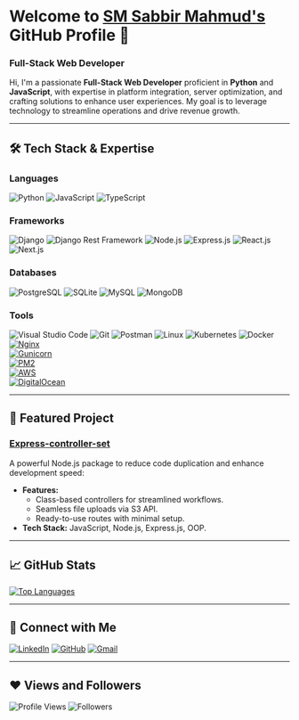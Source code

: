 # Welcome to [SM Sabbir Mahmud's](https://sabbirmahmud.com/) GitHub Profile 👋

### Full-Stack Web Developer  
Hi, I'm a passionate **Full-Stack Web Developer** proficient in **Python** and **JavaScript**, with expertise in platform integration, server optimization, and crafting solutions to enhance user experiences. My goal is to leverage technology to streamline operations and drive revenue growth.

---

## 🛠 Tech Stack & Expertise

### Languages  
![Python](https://img.shields.io/badge/Python-FFD43B?style=for-the-badge&logo=python&logoColor=blue) ![JavaScript](https://img.shields.io/badge/JavaScript-F7DF1E?style=for-the-badge&logo=javascript&logoColor=black) ![TypeScript](https://img.shields.io/badge/TypeScript-007ACC?style=for-the-badge&logo=typescript&logoColor=white)  

### Frameworks  
![Django](https://img.shields.io/badge/Django-092E20?style=for-the-badge&logo=django&logoColor=green) ![Django Rest Framework](https://img.shields.io/badge/Django%20Rest%20Framework-ff1709?style=for-the-badge&logo=django&logoColor=white) ![Node.js](https://img.shields.io/badge/Node.js-339933?style=for-the-badge&logo=nodedotjs&logoColor=white) ![Express.js](https://img.shields.io/badge/Express.js-000000?style=for-the-badge&logo=express&logoColor=white) ![React.js](https://img.shields.io/badge/React-20232A?style=for-the-badge&logo=react&logoColor=61DAFB) ![Next.js](https://img.shields.io/badge/Next.js-000000?style=for-the-badge&logo=nextdotjs&logoColor=white)  

### Databases  
![PostgreSQL](https://img.shields.io/badge/PostgreSQL-316192?style=for-the-badge&logo=postgresql&logoColor=white) ![SQLite](https://img.shields.io/badge/SQLite-07405E?style=for-the-badge&logo=sqlite&logoColor=white) ![MySQL](https://img.shields.io/badge/MySQL-4479A1?style=for-the-badge&logo=mysql&logoColor=white) ![MongoDB](https://img.shields.io/badge/MongoDB-4EA94B?style=for-the-badge&logo=mongodb&logoColor=white)  

### Tools  
![Visual Studio Code](https://img.shields.io/badge/VS%20Code-0078D4?style=for-the-badge&logo=visual%20studio%20code&logoColor=white) ![Git](https://img.shields.io/badge/Git-F05032?style=for-the-badge&logo=git&logoColor=white) ![Postman](https://img.shields.io/badge/Postman-FF6C37?style=for-the-badge&logo=postman&logoColor=white) ![Linux](https://img.shields.io/badge/Linux-ffef00?style=for-the-badge&logo=linux&logoColor=black) ![Kubernetes](https://img.shields.io/badge/Kubernetes-326ce5?style=for-the-badge&logo=kubernetes&logoColor=white) ![Docker](https://img.shields.io/badge/Docker-2CA5E0?style=for-the-badge&logo=docker&logoColor=white)  [![Nginx](https://img.shields.io/badge/Nginx-009639?style=for-the-badge&logo=nginx&logoColor=white)](https://www.nginx.com/)  
[![Gunicorn](https://img.shields.io/badge/Gunicorn-499848?style=for-the-badge&logo=gunicorn&logoColor=white)](https://gunicorn.org/)  
[![PM2](https://img.shields.io/badge/PM2-2B037A?style=for-the-badge&logo=pm2&logoColor=white)](https://pm2.keymetrics.io/)  
[![AWS](https://img.shields.io/badge/AWS-232F3E?style=for-the-badge&logo=amazon-aws&logoColor=white)](https://aws.amazon.com/)  
[![DigitalOcean](https://img.shields.io/badge/DigitalOcean-0079FF?style=for-the-badge&logo=digitalocean&logoColor=white)](https://www.digitalocean.com/)


---

## 🌟 Featured Project

### [Express-controller-set](https://www.npmjs.com/package/express-controller-sets)  
A powerful Node.js package to reduce code duplication and enhance development speed:  

- **Features:**  
  - Class-based controllers for streamlined workflows.  
  - Seamless file uploads via S3 API.  
  - Ready-to-use routes with minimal setup.  
- **Tech Stack:** JavaScript, Node.js, Express.js, OOP.  

---

## 📈 GitHub Stats    
<a href="https://github.com/sabbir-mahmud/github-readme-stats"><img alt="Top Languages" src="https://github-readme-stats.vercel.app/api/top-langs/?username=sabbir-mahmud&langs_count=8&count_private=true&layout=compact&theme=react&hide_border=true&bg_color=0D1117" /></a>  

---

## 💬 Connect with Me  
[![LinkedIn](https://img.shields.io/badge/LinkedIn-0077B5?style=for-the-badge&logo=linkedin&logoColor=white)](https://www.linkedin.com/in/sabbirmahmudzim/) [![GitHub](https://img.shields.io/badge/GitHub-100000?style=for-the-badge&logo=github&logoColor=white)](https://github.com/sabbir-mahmud) [![Gmail](https://img.shields.io/badge/Gmail-D14836?style=for-the-badge&logo=gmail&logoColor=white)](mailto:sabbir.mahmud.zim@gmail.com)  

---

## ❤ Views and Followers  
![Profile Views](https://komarev.com/ghpvc/?username=sabbir-mahmud) ![Followers](https://img.shields.io/github/followers/sabbir-mahmud?label=Followers&style=social)  
